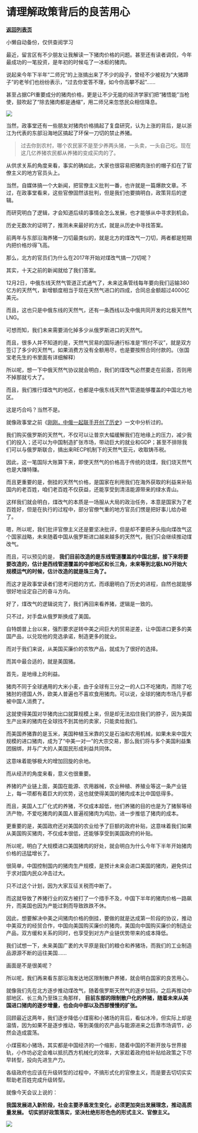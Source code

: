 # 请理解政策背后的良苦用心

[**返回列表页**](/gzh/政事堂2019)

小懒自动备份，仅供查阅学习

最近，留言区有不少朋友让我解读一下猪肉价格的问题。甚至还有读者调侃，今年最成功的一笔投资，是年初的时候屯了一冰柜的猪肉。

  

说起来今年下半年“二师兄”的上涨搞出来了不少的段子，曾经不少被视为“大猪蹄子”的老爷们也纷纷表示，“过去你爱答不理，如今你高攀不起”......

  

甚至占据CPI重要成分的猪肉价格，更是让不少无能的经济学家们把“猪悟能”当枪使，鼓吹起了“除去猪肉都是通缩”，用二师兄来忽悠民众相信降息。  

  

![](https://mmbiz.qpic.cn/mmbiz_png/rxhS23yu8cMv4VJO10tibYmqmvHCJiaxHvUHI0TibiankecMz2trHhfU7fpyjOfYQ7YdnibMvz9jl6Whhic0WnxrFcJQ/640?wx_fmt=png)

  

当然，政事堂还有一些朋友对猪肉价格搞起了复盘研究，认为上涨的背后，是以浙江为代表的东部沿海地区搞起了环保一刀切的禁止养猪。

> 过去你到农村，哪个农民家不是至少养两头猪，一头卖，一头自己吃。现在这几亿养猪农民都从养猪的变成买肉的了。

  

从供求关系的角度来看，事实的确如此，大家也很容易把猪肉涨价的帽子扣在了官僚主义的地方官员头上。

  

当然，自媒体搞一个大新闻，把官僚主义批判一番，也许就是一篇爆款文章。不过，在政事堂看来，这些官僚固然该批判，但是我们也要搞明白，政策背后的逻辑。

  

而研究明白了逻辑，才会知道后续的事情会怎么发展，也才能够从中寻求到机会。

  

历史无数次的证明了，推测未来最好的方式，就是从历史中寻找答案。

  

前两年与东部沿海养猪一刀切最类似的，就是北方的煤改气一刀切，两者都是短期内把价格炒得飞高。

  

那么，北方的官员们为什么在2017年开始对煤改气搞一刀切呢？  

  

其实，十天之前的新闻就给了我们答案。

  

12月2日，中俄东线天然气管道正式通气了，未来这条管线每年要向我们运输380亿方的天然气，新增额度相当于现在天然气进口的四成，合同总金额超过4000亿美元。

  

而且，这也只是中俄东线的天然气，还有一条西线以及中俄共同开发的北极天然气LNG。

  

可想而知，我们未来需要消化掉多少从俄罗斯进口的天然气。  

  

而且，很多人并不知道的是，天然气贸易的国际通行标准是“照付不议”，就是双方签订了多少的天然气，如果消费方没有全额用尽，也是要按照合同付款的。（张国宝老先生的书里面有详细解释）  

  

所以呢，想一下中俄天然气协议就会明白，我们的煤改气必然要走在前面，否则用不掉那就亏大了。

  

而且，我们推行煤改气的地区，也都是中俄东线天然气管道能够覆盖的中国北方地区。

  

这是巧合吗？当然不是。

  

就像政事堂之前《[刚刚，中俄一起联手开创了历史](http://mp.weixin.qq.com/s?__biz=MzAwMzU1ODAwOQ==&mid=2650333294&idx=1&sn=9b4775b63c01f1aba4eb0dd27011f124&chksm=83351f78b442966eeadc01bfe7fc4566af7c9e736b34ff4f2c5c01cb457a12cbff7d736d001b&scene=21#wechat_redirect)》一文中分析过的。

  

我们购买俄罗斯的天然气，不仅可以让普京大幅缓解我们在地缘上的压力，减少我们的投入；还可以为中国制造扩张市场，带动巨大的就业和GDP；甚至不排除我们可以与俄罗斯联合，搞出来RECP机制下的天然气亚元，收取铸币税。

  

因此，这一笔国际大账算下来，即使天然气的价格高于传统的烧煤，我们烧天然气也是大赚特赚。

  

而且更重要的是，倒挂的天然气价格，是国家在利用我们在海外获取的利益来补贴国内的老百姓，咱们老百姓不仅获益，还能享受到清洁能源带来的绿水青山。

  

这样我们就会明白，煤改气的本质是一场服从大局的政治任务，本意是国家为了老百姓好，但是在执行的过程中，部分官僚气重的地方官员们愣是把好事儿给办砸了。

  

嗯，所以呢，我们批评官僚主义还是要坚决批评，但是却不要把矛头指向煤改气这个国家战略，未来随着中国从俄罗斯进口越来越多的天然气，我们只会继续推动煤改气。

  

而且，可以预见的是，
**我们目前改造的是东线管道覆盖的中国北部，接下来将要要改造的，估计是西线管道覆盖的中部地区和长三角，未来等到北极LNG开始大规模运气的时候，估计改造的就是珠三角了。**

  

而这才是政事堂读者们思考问题的方式，而琢磨明白了历史的进程，自然也就能够很好地设定自己的奋斗方向。  

  

好了，煤改气的逻辑说完了，我们再回来看养猪，逻辑是一致的。  

  

只不过，对手盘从俄罗斯换成了美国。

  

自特朗普上台以来，强烈要求逆转中美之间巨大的贸易逆差，让中国进口更多的美国产品，以兑现他的竞选承诺，制造更多的就业。

  

而对于我们来说，从美国买廉价的农牧产品，就成为了很好的选择。  

  

而其中最合适的，就是美国猪。

  

首先，是地缘上的利益。  

  

猪肉不同于全球通用的大米小麦，由于全球有三分之一的人口不吃猪肉，而除了吃猪肘的德国人外，欧美人普遍也不喜欢食用猪肉。可以说，全球的猪肉市场几乎都被中国人消费了。

  

这就使得美国对华猪肉出口就算规模上来，但是却无法掐住我们的脖子，因为美国生产出来的猪肉在全球找不到其他的卖家，只能卖给我们。

  

而美国养猪靠的是玉米，美国种植玉米靠的又是石油和农用机械，如果未来中国大规模的进口猪肉，成为了“中美一对一”的大宗交易，那么我们将与多个美国利益集团捆绑，并与广大的人美国民形成利益共同体。

  

这意味着能够极大的增加回旋的余地。

  

而从经济的角度来看，意义也很重要。

  

养猪的产业链上面，美国在能源、农用器械，农业种植、养殖业等这一条产业链上，每一项都有着巨大的优势，这也就使得美国的猪肉成本比中国低得多。

  

而且，美国人工厂化式的养猪，不仅成本超低，他们养猪的目的也是为了猪鬃等经济产物，不爱吃猪肉的美国人普遍视猪肉为鸡肋，进一步推低了猪肉的成本。

  

更重要的是，美国政府还对美国的农业给予了巨额的政府补贴，这意味着我们如果从美国购买猪肉，不仅成本很低，还能够享受到美国政府的补贴。

  

所以呢，明白了大规模进口美国猪肉的好处，就会明白为什么今年下半年开始猪肉价格的迅猛增长了。

  

很简单，中国控制国内的猪肉生产规模，是预计未来会进口美国的猪肉，避免供过于求对国内民众冲击过大。

  

只不过这个计划，因为大家互征关税而中断了。

  

而这就导致了养猪行业的双方被打了一个措手不及，中国下半年的猪肉价格一路飙升，而美国也因为产能过剩而导致跌跌不休。

  

因此，想要解决中美之间猪肉价格的倒挂，要做的就是达成第一阶段的协议，推动中美双方的经贸合作，中国向美国购买廉价的猪肉，美国向中国购买廉价的制造业产品，双方缓和关系的同时，也享受到对方产业链优势带来的成本降低。

  

我们试想一下，未来美国广袤的大平原是我们的粮仓和养猪场，而我们的工业制造品源源不断的运往美国......

  

画面是不是很美呢？

  

所以呢，我们再来看东部沿海发达地区限制散户养猪，就会明白国家的良苦用心。

  

就像我们先在北方逐步推动煤改气，随着俄罗斯天然气的逐步加码，之后再推动中部地区、长三角乃至珠三角那样，
**目前东部的限制散户化的养猪，随着未来从美国进口猪肉的逐步增量，也会向中部以及西部慢慢的扩张。**

  

回顾最近这两年，我们逐步降低小煤窑和小猪场的背后，看似冰冷，但实际上却是温情，因为如果不是逐步推动，等到美俄的农产品与能源进来之后靠市场调节，必然会造成震荡。

  

小煤窑和小猪场，其实都是中国经济的一个缩影，随着中国的不断开放与世界接轨，小作坊必定会难以抵抗西方机械化的效率，大家趁着政府给补贴给政策之下尽早转型，投向先进生产力。

  

各级政府也应该在升级转型的过程中，不搞形式化的官僚主义，而是要去切切实实帮助老百姓完成升级转型。

  

就像今天会议上说的：

  

 **我国发展进入新阶段，社会主要矛盾发生变化，必须更加突出发展理念，推动高质量发展。** **切实抓好政策落实，坚决杜绝形形色色的形式主义、官僚主义。**

  

![](https://mmbiz.qpic.cn/mmbiz_jpg/rxhS23yu8cPp0iaKAfe0ZsWfgGcY72o9Nror8TicrtnlDsqzY7y4Kum4fM3X0FMEGlbvm9HvZUiaETSnLt4DHNLbQ/640?wx_fmt=jpeg)

